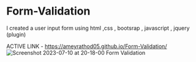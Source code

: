 # Form-Validation
I created a user input form using html ,css , bootsrap , javascript , jquery (plugin)

ACTIVE LINK - 
https://ameyrathod05.github.io/Form-Validation/
![Screenshot 2023-07-10 at 20-18-00 Form Validation](https://github.com/AmeyRathod05/Form-Validation/assets/127238907/33ede4c6-dc34-4d66-8969-e3e64f97eb31)
